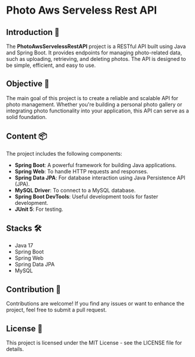 # Photo Aws Serveless Rest API


## Introduction 📸
The **PhotoAwsServelessRestAPI** project is a RESTful API built using Java and Spring Boot. It provides endpoints for managing photo-related data, such as uploading, retrieving, and deleting photos. The API is designed to be simple, efficient, and easy to use.

## Objective 🎯
The main goal of this project is to create a reliable and scalable API for photo management. Whether you're building a personal photo gallery or integrating photo functionality into your application, this API can serve as a solid foundation.

## Content 📦
The project includes the following components:
- **Spring Boot**: A powerful framework for building Java applications.
- **Spring Web**: To handle HTTP requests and responses.
- **Spring Data JPA**: For database interaction using Java Persistence API (JPA).
- **MySQL Driver**: To connect to a MySQL database.
- **Spring Boot DevTools**: Useful development tools for faster development.
- **JUnit 5**: For testing.

## Stacks 🛠️
- Java 17
- Spring Boot
- Spring Web
- Spring Data JPA
- MySQL

## Contribution 🤝
Contributions are welcome! If you find any issues or want to enhance the project, feel free to submit a pull request.

## License 📄
This project is licensed under the MIT License - see the LICENSE file for details.
